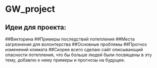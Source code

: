 # GW_project

## Идеи для проекта:
##Викторина
##Примеры последствий потепления
##Места загрязнения для волонтерства
##Основные проблемы
##Прогноз изменений климата
##Скорее всего сделаю сайт описывающий опасности потепления, что бы больше людей были посвящены в эту тему, добавлю к нему примеры и прогнозы на будущее.
